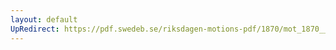 ```yaml
---
layout: default
UpRedirect: https://pdf.swedeb.se/riksdagen-motions-pdf/1870/mot_1870__ak__00006/mot_1870__ak__00006_001.pdf
---
```

